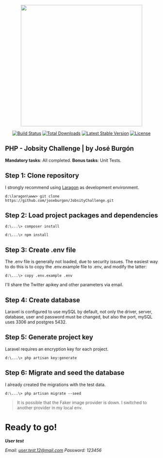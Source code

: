 <p align="center"><img src="https://res.cloudinary.com/dtfbvvkyp/image/upload/v1566331377/laravel-logolockup-cmyk-red.svg" width="400"></p>

<p align="center">
<a href="https://travis-ci.org/laravel/framework"><img src="https://travis-ci.org/laravel/framework.svg" alt="Build Status"></a>
<a href="https://packagist.org/packages/laravel/framework"><img src="https://poser.pugx.org/laravel/framework/d/total.svg" alt="Total Downloads"></a>
<a href="https://packagist.org/packages/laravel/framework"><img src="https://poser.pugx.org/laravel/framework/v/stable.svg" alt="Latest Stable Version"></a>
<a href="https://packagist.org/packages/laravel/framework"><img src="https://poser.pugx.org/laravel/framework/license.svg" alt="License"></a>
</p>

## PHP - Jobsity Challenge | by José Burgón
**Mandatory tasks**: All completed.
**Bonus tasks**: Unit Tests.

## Step 1: Clone repository

I strongly recommend using [Laragon](https://laragon.org/) as development environment.
```
d:\laragon\www> git clone https://github.com/joseburgon/JobsityChallenge.git
```
## Step 2: Load project packages and dependencies

```
d:\...\> composer install
```
```
d:\...\> npm install
```

## Step 3: Create .env file
The .env file is generally not loaded, due to security issues. The easiest way to do this is to copy the .env.example file to .env, and modify the latter:
```
d:\...\> copy .env.example .env
```
I'll share the Twitter apikey and other parameters via email.

## Step 4: Create database 

Laravel is configured to use mySQL by default, not only the driver, server, database, user and password must be changed, but also the port, mySQL uses 3306 and postgres 5432.

## Step 5: Generate project key

Laravel requires an encryption key for each project.
```
d:\...\> php artisan key:generate
```

## Step 6: Migrate and seed the database

I already created the migrations with the test data.
```
d:\...\> php artisan migrate --seed
```
> It is possible that the Faker image provider is down. I switched to another provider in my local env.

# Ready to go!

***User test***

*Email: user.test.12@mail.com
Password: 123456*

